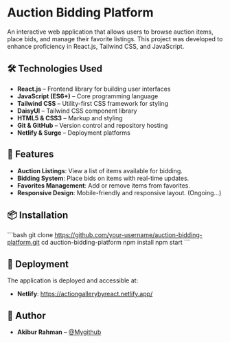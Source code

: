 # Auction Bidding Platform

An interactive web application that allows users to browse auction items, place bids, and manage their favorite listings. This project was developed to enhance proficiency in React.js, Tailwind CSS, and JavaScript.

## 🛠️ Technologies Used

- **React.js** – Frontend library for building user interfaces
- **JavaScript (ES6+)** – Core programming language
- **Tailwind CSS** – Utility-first CSS framework for styling
- **DaisyUI** – Tailwind CSS component library
- **HTML5 & CSS3** – Markup and styling
- **Git & GitHub** – Version control and repository hosting
- **Netlify & Surge** – Deployment platforms

## 🚀 Features

- **Auction Listings**: View a list of items available for bidding.
- **Bidding System**: Place bids on items with real-time updates.
- **Favorites Management**: Add or remove items from favorites.
- **Responsive Design**: Mobile-friendly and responsive layout. (Ongoing...)

## 📦 Installation

\`\`\`bash
git clone https://github.com/your-username/auction-bidding-platform.git
cd auction-bidding-platform
npm install
npm start
\`\`\`

## 📌 Deployment

The application is deployed and accessible at:

- **Netlify**: https://actiongallerybyreact.netlify.app/

## 👤 Author

- **Akibur Rahman** – [@Mygithub](https://github.com/akiburrchoton)

